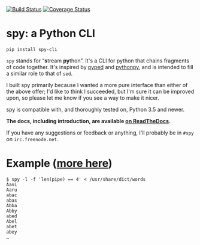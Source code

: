 [![Build Status](https://travis-ci.org/edk0/spy.svg?branch=master)](https://travis-ci.org/edk0/spy)
[![Coverage Status](https://coveralls.io/repos/github/edk0/spy/badge.svg?branch=master)](https://coveralls.io/github/edk0/spy?branch=master)

# spy: a Python CLI

```
pip install spy-cli
```

`spy` stands for “<b>s</b>tream <b>py</b>thon”. It's a CLI for python that
chains fragments of code together. It's inspired by
[pyped](https://github.com/ksamuel/Pyped) and
[pythonpy](https://github.com/Russell91/pythonpy), and is intended to fill a
similar role to that of `sed`.

I built spy primarily because I wanted a more pure interface than either of the
above offer; I'd like to think I succeeded, but I'm sure it can be improved
upon, so please let me know if you see a way to make it nicer.

spy is compatible with, and thoroughly tested on, Python 3.5 and newer.

**The docs, including introduction, are available
[on ReadTheDocs](https://spy.readthedocs.org/en/stable/).**

If you have any suggestions or feedback or anything, I'll probably be in `#spy`
on `irc.freenode.net`.

# Example ([more here](https://spy.readthedocs.org/en/stable/examples.html))

```console
$ spy -l -f 'len(pipe) == 4' < /usr/share/dict/words
Aani
Aaru
abac
abas
Abba
Abby
abed
Abel
abet
abey
…
```
